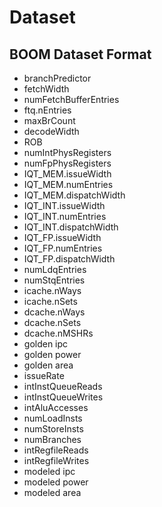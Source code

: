 # Dataset

## BOOM Dataset Format
- branchPredictor
- fetchWidth
- numFetchBufferEntries
- ftq.nEntries
- maxBrCount
- decodeWidth
- ROB
- numIntPhysRegisters
- numFpPhysRegisters
- IQT_MEM.issueWidth
- IQT_MEM.numEntries
- IQT_MEM.dispatchWidth
- IQT_INT.issueWidth
- IQT_INT.numEntries
- IQT_INT.dispatchWidth
- IQT_FP.issueWidth
- IQT_FP.numEntries
- IQT_FP.dispatchWidth
- numLdqEntries
- numStqEntries
- icache.nWays
- icache.nSets
- dcache.nWays
- dcache.nSets
- dcache.nMSHRs
- golden ipc
- golden power
- golden area
- issueRate
- intInstQueueReads
- intInstQueueWrites
- intAluAccesses
- numLoadInsts
- numStoreInsts
- numBranches
- intRegfileReads
- intRegfileWrites
- modeled ipc
- modeled power
- modeled area
